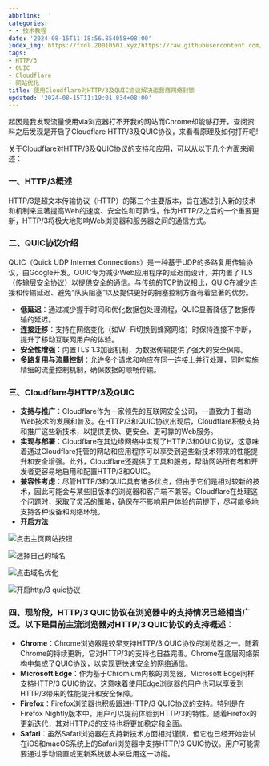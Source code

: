 ```yaml
---
abbrlink: ''
categories:
- - 技术教程
date: '2024-08-15T11:18:56.854058+08:00'
index_img: https://fxdl.20010501.xyz/https://raw.githubusercontent.com/tianpengwan/hexoxxtc/master/Qexo/24/8/微信图片_20240815111841_2a7780438d1827f6e75de0c0c68e1662.jpg
tags:
- HTTP/3
- QUIC
- Cloudflare
- 网站优化
title: 使用Cloudflare对HTTP/3及QUIC协议解决运营商网络封锁
updated: '2024-08-15T11:19:01.834+08:00'
---
```

起因是我发现流量使用via浏览器打不开我的网站而Chrome却能够打开，查阅资料之后发现是开启了Cloudflare HTTP/3及QUIC协议，来看看原理及如何打开吧!

关于Cloudflare对HTTP/3及QUIC协议的支持和应用，可以从以下几个方面来阐述：

### 一、HTTP/3概述

HTTP/3是超文本传输协议（HTTP）的第三个主要版本，旨在通过引入新的技术和机制来显著提高Web的速度、安全性和可靠性。作为HTTP/2之后的一个重要更新，HTTP/3将极大地影响Web浏览器和服务器之间的通信方式。

### 二、QUIC协议介绍

QUIC（Quick UDP Internet Connections）是一种基于UDP的多路复用传输协议，由Google开发。QUIC专为减少Web应用程序的延迟而设计，并内置了TLS（传输层安全协议）以提供安全的通信。与传统的TCP协议相比，QUIC在减少连接和传输延迟、避免“队头阻塞”以及提供更好的拥塞控制方面有着显著的优势。

* **低延迟**：通过减少握手时间和优化数据包处理流程，QUIC显著降低了数据传输的延迟。
* **连接迁移**：支持在网络变化（如Wi-Fi切换到蜂窝网络）时保持连接不中断，提升了移动互联网用户的体验。
* **安全性增强**：内置TLS 1.3加密机制，为数据传输提供了强大的安全保障。
* **多路复用与流量控制**：允许多个请求和响应在同一连接上并行处理，同时实施精细的流量控制机制，确保数据的顺畅传输。

### 三、Cloudflare与HTTP/3及QUIC

* **支持与推广**：Cloudflare作为一家领先的互联网安全公司，一直致力于推动Web技术的发展和普及。在HTTP/3和QUIC协议出现后，Cloudflare积极支持和推广这些新技术，以提供更快、更安全、更可靠的Web服务。
* **实现与部署**：Cloudflare在其边缘网络中实现了HTTP/3和QUIC协议，这意味着通过Cloudflare托管的网站和应用程序可以享受到这些新技术带来的性能提升和安全增强。此外，Cloudflare还提供了工具和服务，帮助网站所有者和开发者更容易地启用和配置HTTP/3和QUIC。
* **兼容性考虑**：尽管HTTP/3和QUIC具有诸多优点，但由于它们是相对较新的技术，因此可能会与某些旧版本的浏览器和客户端不兼容。Cloudflare在处理这个问题时，采取了灵活的策略，确保在不影响用户体验的前提下，尽可能多地支持各种设备和网络环境。
* **开启方法**

![点击主页网站按钮](https://fxdl.20010501.xyz/https://raw.githubusercontent.com/tianpengwan/hexoxxtc/master/Qexo/24/8/微信图片_20240815111824_9c68f4d0dc3f69b54246168e6d418276.png)

![选择自己的域名](https://fxdl.20010501.xyz/https://raw.githubusercontent.com/tianpengwan/hexoxxtc/master/Qexo/24/8/微信图片_20240815111830_9dc6c99040db09ed6326e3f4acb5b3fe.png)

![点击域名优化](https://fxdl.20010501.xyz/https://raw.githubusercontent.com/tianpengwan/hexoxxtc/master/Qexo/24/8/微信图片_20240815111833_6664aed6aa250e119af3266c807cbc02.png)

![开启http/3 quic协议](https://fxdl.20010501.xyz/https://raw.githubusercontent.com/tianpengwan/hexoxxtc/master/Qexo/24/8/微信图片_20240815111838_8ed9c91c8ebd662def723e180e7f8b26.png)

### 四、现阶段，HTTP/3 QUIC协议在浏览器中的支持情况已经相当广泛。以下是目前主流浏览器对HTTP/3 QUIC协议的支持概述：

* **Chrome**：Chrome浏览器是较早支持HTTP/3 QUIC协议的浏览器之一。随着Chrome的持续更新，它对HTTP/3的支持也日益完善。Chrome在底层网络架构中集成了QUIC协议，以实现更快速安全的网络通信。
* **Microsoft Edge**：作为基于Chromium内核的浏览器，Microsoft Edge同样支持HTTP/3 QUIC协议。这意味着使用Edge浏览器的用户也可以享受到HTTP/3带来的性能提升和安全保障。
* **Firefox**：Firefox浏览器也积极跟进HTTP/3 QUIC协议的支持。特别是在Firefox Nightly版本中，用户可以提前体验到HTTP/3的特性。随着Firefox的更新迭代，其对HTTP/3的支持也将更加稳定和全面。
* **Safari**：虽然Safari浏览器在支持新技术方面相对谨慎，但它也已经开始尝试在iOS和macOS系统上的Safari浏览器中支持HTTP/3 QUIC协议。用户可能需要通过手动设置或更新系统版本来启用这一功能。

